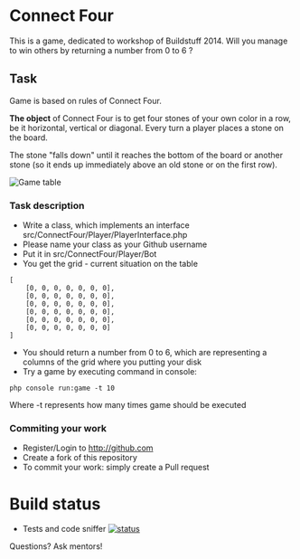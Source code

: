 Connect Four
============

This is a game, dedicated to workshop of Buildstuff 2014.
Will you manage to win others by returning a number from 0 to 6 ?

## Task

Game is based on rules of Connect Four.

**The object** of Connect Four is to get four stones of your own color in a row, be it horizontal, vertical or diagonal. Every turn a player places a stone on the board.

The stone "falls down" until it reaches the bottom of the board or another stone (so it ends up immediately above an old stone or on the first row).

![Game table](http://upload.wikimedia.org/wikipedia/commons/a/ad/Connect_Four.gif)

### Task description

* Write a class, which implements an interface src/ConnectFour/Player/PlayerInterface.php
* Please name your class as your Github username
* Put it in  src/ConnectFour/Player/Bot
* You get the grid - current situation on the table
```
[
    [0, 0, 0, 0, 0, 0, 0],
    [0, 0, 0, 0, 0, 0, 0],
    [0, 0, 0, 0, 0, 0, 0],
    [0, 0, 0, 0, 0, 0, 0],
    [0, 0, 0, 0, 0, 0, 0],
    [0, 0, 0, 0, 0, 0, 0]
]
```
* You should return a number from 0 to 6, which are representing a columns of the grid where you putting your disk 
* Try a game by executing command in console: 

``` 
php console run:game -t 10
```
Where -t represents how many times game should be executed

### Commiting your work

* Register/Login to http://github.com
* Create a fork of this repository
* To commit your work: simply create a Pull request


# Build status

- Tests and code sniffer [![status](https://travis-ci.org/audriusb/connect-four.svg?branch=master)](https://travis-ci.org/audriusb/connect-four)

Questions? 
Ask mentors!
